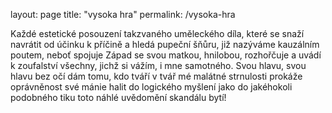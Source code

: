 layout: page
title: "vysoka hra"
permalink: /vysoka-hra

Každé estetické posouzení takzvaného uměleckého díla, které se snaží navrátit od účinku k příčině a hledá pupeční šňůru, již nazýváme kauzálním poutem, neboť spojuje Západ se svou matkou, hnilobou, rozhořčuje a uvádí k zoufalství všechny, jichž si vážím, i mne samotného. Svou hlavu, svou hlavu bez očí dám tomu, kdo tváří v tvář mé malátné strnulosti prokáže oprávněnost své mánie halit do logického myšlení jako do jakéhokoli podobného tiku toto náhlé uvědomění skandálu bytí!
